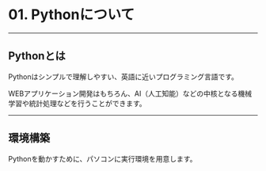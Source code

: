 # 01. Pythonについて

---

## Pythonとは

Pythonはシンプルで理解しやすい、英語に近いプログラミング言語です。

WEBアプリケーション開発はもちろん、AI（人工知能）などの中核となる機械学習や統計処理などを行うことができます。

---

## 環境構築

Pythonを動かすために、パソコンに実行環境を用意します。

